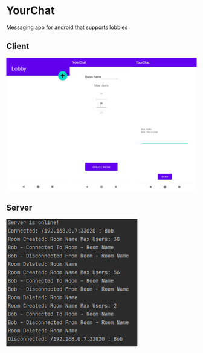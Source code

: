 # YourChat
Messaging app for android that supports lobbies

## Client
![client](client.png)

## Server
![server](server.png)
